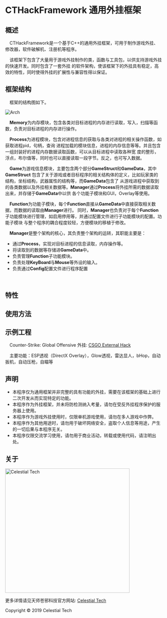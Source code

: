 <h1>CTHackFramework 通用外挂框架</h1>

<h2>概述</h2>
    <p>
        &emsp;CTHackFramework是一个基于C++的通用外挂框架，可用于制作游戏外挂、修改器，软件破解机、注册机等程序。
    </p>
    <p>
        &emsp;该框架下包含了大量用于游戏外挂制作的类，函数与工具包，以供支持游戏外挂的快速开发。同时包含了一套外挂
        的软件架构，使该框架下的外挂具有稳定，高效的特性，同时使得外挂的扩展性与兼容性得以保证。
    </p>
        
<h2>框架结构</h2>
	<p>&emsp;框架的结构图如下。</p>
        <img src="https://github.com/CelestialTS/CTHackFramework/blob/master/res/arch.png" alt="Arch">
    <p>
        &emsp;<b>Memory</b>为内存模块，包含各类对目标进程的内存进行读取，写入，扫描等函数，负责对目标进程的内存进行操作。
    </p>
    <p>
        &emsp;<b>Process</b>为进程模块，包含对进程信息的获取与各类对进程的相关操作函数，如获取进程pid，句柄，查询
        进程加载的模块信息，进程的内存信息等等。并且包含一组封装好的进程内存数据读取函数，可以从目标进程中读取各种宽
        度的整形，浮点，布尔值等，同时也可以直接读取一段字节。反之，也可写入数据。
    </p>
    <p>
        &emsp;<b>Game</b>为游戏信息模块，主要包含两个部分<b>GameStruct</b>和<b>GameData</b>，其中<b>GameStruct</b>
        包含了关于游戏或者目标程序的相关结构体的定义，比如玩家类的结构，坐标结构，武器属性的结构等，而<b>GameData</b>包含了
        从游戏进程中获取到的各类数据以及外挂相关数据等。<b>Manager</b>通过<b>Process</b>将外挂所需的数据读取出来，并存储于<b>GameData</b>中以供
        各个功能子模块和GUI，Overlay等使用。
    </p>
    <p>
        &emsp;<b>Function</b>为功能子模块，每个<b>Function</b>直接从<b>GameData</b>中直接获取相关数据，而数据的读取由<b>Manager</b>进行。
        同时，<b>Manager</b>也负责对于每个<b>Function</b>子功能模块进行管理，如启用停用等，并通过配置文件进行子功能模块的配置。功能子模块
        与整个程序的耦合程度较轻，方便模块的移植于修改。
    </p>
    <p>
        &emsp;<b>Manager</b>是整个架构的核心，其负责整个架构的运转，其职能主要是：
        <ul>
            <li>通过<b>Process</b>，实现对目标进程的信息读取，内存操作等。</li>
            <li>将读取到的数据等存储进<b>GameData</b>中。</li>
            <li>负责管理<b>Function</b>子功能模块。</li>
            <li>负责处理<b>KeyBoard</b>与<b>Mouse</b>等外设的输入。</li>
            <li>负责通过<b>Config</b>配置文件进行程序配置</li>
        </ul>
    </p>
    <p>
        &emsp;
    </p>
<h2>特性</h2>
<h2>使用方法</h2>

<h2>示例工程</h2>
    <p>&emsp;Counter-Strike: Global Offensive 外挂: <a href="https://github.com/CelestialTS/CSGO">CSGO External Hack</a></p>
    <p>&emsp;主要功能：ESP透视（DirectX Overlay），Glow透视，雷达显人，bHop，自动扳机，自动压枪，自瞄等</p>
<h2>声明</h2>
    <p>
        <ul>
            <li>本程序仅为通用框架并非完整的具有功能的外挂，需要在该框架的基础上进行二次开发从而实现特定的功能。</li>
            <li>本程序作为外挂框架，并未将防检测纳入考量，请勿在受反外挂程序保护的服务器上使用。</li>
            <li>本程序作为游戏外挂使用时，仅限单机游戏使用，请勿在多人游戏中作弊。</li>
            <li>本程序作为其他用途时，请勿用于破坏网络安全，盗取个人信息等用途，产生的一切后果与本程序无关。</li>
            <li>本程序仅限交流学习使用，请勿用于商业活动，转载或使用代码，请注明出处。</li>
        </ul>
    </p>
<h2>关于</h2>
    <img src="https://github.com/CelestialTS/CTHackFramework/blob/master/res/logo.png" alt="Celestial Tech" width=400 height="=100">
    <p>更多详情请见天师苍邪科技官方网站: <a href="http://www.tianshicangxie.com">Celestial Tech</a></p>
    <p>Copyright © 2019 Celestial Tech</p>    
       
